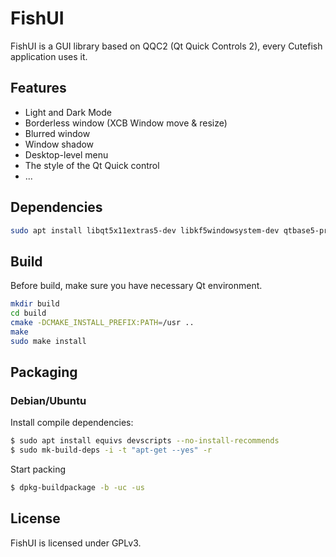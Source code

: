 # FishUI

FishUI is a GUI library based on QQC2 (Qt Quick Controls 2), every Cutefish application uses it.

## Features

* Light and Dark Mode
* Borderless window (XCB Window move & resize)
* Blurred window
* Window shadow
* Desktop-level menu
* The style of the Qt Quick control
* ...

## Dependencies

```bash
sudo apt install libqt5x11extras5-dev libkf5windowsystem-dev qtbase5-private-dev libxcb1-dev libxcb-shape0-dev libxcb-icccm4-dev -y
```

## Build

Before build, make sure you have necessary Qt environment.

```bash
mkdir build
cd build
cmake -DCMAKE_INSTALL_PREFIX:PATH=/usr ..
make
sudo make install
```

## Packaging

### Debian/Ubuntu

Install compile dependencies:

```bash
$ sudo apt install equivs devscripts --no-install-recommends
$ sudo mk-build-deps -i -t "apt-get --yes" -r
```

Start packing

```bash
$ dpkg-buildpackage -b -uc -us
```

## License

FishUI is licensed under GPLv3.
